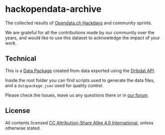 # hackopendata-archive

The collected results of [Opendata.ch Hackdays](https://opendata.ch/projects/hackathons/) and community sprints. 

We are grateful for all the contributions made by our community over the years, and would like to use this dataset to acknowledge the impact of your work.

## Technical

This is a [Data Package](https://frictionlessdata.io/) created from data exported using the [Dribdat API](https://dribdat.cc/contribute.html#api-guide).

Inside the root folder you can find scripts used to generate the data files, and a `datapackage.json` used for quality control.

Please check the Issues, leave us any questions there or in [our forum](https://forum.opendata.ch).

## License

All contents licensed [CC Attribution-Share Alike 4.0 International](http://creativecommons.org/licenses/by-sa/4.0/), unless otherwise stated.
      

